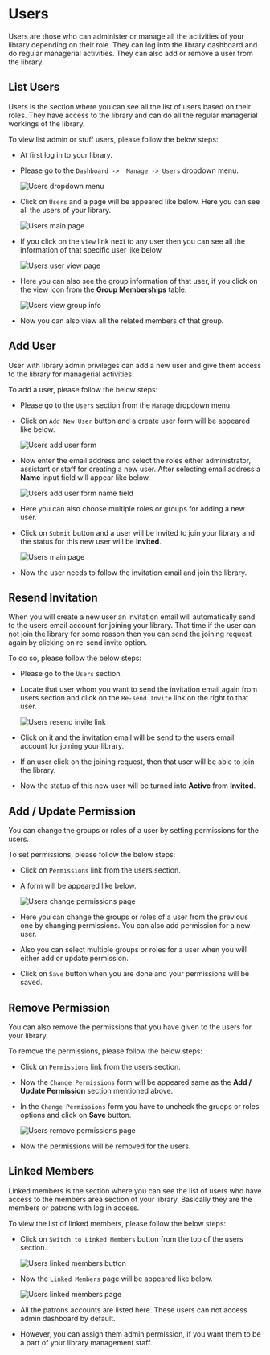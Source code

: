 # Users

Users are those who can administer or manage all the activities of your library depending on their role. They can log into the library dashboard and do regular managerial activities. They can also add or remove a user from the library.

## List Users

Users is the section where you can see all the list of users based on their roles. They have access to the library and can do all the regular managerial workings of the library. 

To view list admin or stuff users, please follow the below steps:

* At first log in to your library.
* Please go to the `Dashboard ->  Manage -> Users` dropdown menu.

	![Users dropdown menu](img/users-dropdown-menu.png)

* Click on `Users` and a page will be appeared like below. Here you can see all the users of your library.

	![Users main page](img/users-main-page.png)

* If you click on the `View` link next to any user then you can see all the information of that specific user like below.

	![Users user view page](img/users-view-page.png)

* Here you can also see the group information of that user, if you click on the view icon from the **Group Memberships** table.

	![Users view group info](img/users-view-group-info.png)

* Now you can also view all the related members of that group.


## Add User

User with library admin privileges can add a new user and give them access to the library for managerial activities.

To add a user, please follow the below steps:

* Please go to the `Users` section from the `Manage` dropdown menu.
* Click on `Add New User` button and a create user form will be appeared like below.

	![Users add user form](img/users-add-user-form.png)

* Now enter the email address and select the roles either administrator, assistant or staff for creating a new user. After selecting email address a **Name** input field will appear like below.

	![Users add user form name field](img/users-add-user-form-name-field.png)

* Here you can also choose multiple roles or groups for adding a new user.

* Click on `Submit` button and a user will be invited to join your library and the status for this new user will be **Invited**.

	![Users main page](img/users-main-page2.png)

* Now the user needs to follow the invitation email and join the library. 


## Resend Invitation

When you will create a new user an invitation email will automatically send to the users email account for joining your library. That time if the user can not join the library for some reason then you can send the joining request again by clicking on re-send invite option.  

To do so, please follow the below steps:

* Please go to the `Users` section.
* Locate that user whom you want to send the invitation email again from users section and click on the `Re-send Invite` link on the right to that user.

	![Users resend invite link](img/users-resend-invite-link.png)

* Click on it and the invitation email will be send to the users email account for joining your library.
* If an user click on the joining request, then that user will be able to join the library.
* Now the status of this new user will be turned into **Active** from **Invited**.


## Add / Update Permission

You can change the groups or roles of a user by setting permissions for the users.

To set permissions, please follow the below steps:

* Click on `Permissions` link from the users section.
* A form will be appeared like below.

	![Users change permissions page](img/users-change-permissions-page.png)

* Here you can change the groups or roles of a user from the previous one by changing permissions. You can also add permission for a new user.
* Also you can select multiple groups or roles for a user when you will either add or update permission.
* Click on `Save` button when you are done and your permissions will be saved.

## Remove Permission

You can also remove the permissions that you have given to the users for your library.

To remove the permissions, please follow the below steps:

* Click on `Permissions` link from the users section.
* Now the `Change Permissions` form will be appeared same as the **Add / Update Permission** section mentioned above.
* In the `Change Permissions` form you have to uncheck the gruops or roles options and click on **Save** button.

	![Users remove permissions page](img/users-remove-permissions-page.png)

* Now the permissions will be removed for the users.

## Linked Members

Linked members is the section where you can see the list of users who have access to the members area section of your library. Basically they are the members or patrons with log in access.

To view the list of linked members, please follow the below steps:

* Click on `Switch to Linked Members` button from the top of the users section.

	![Users linked members button](img/users-linked-members-button.png)

* Now the `Linked Members` page will be appeared like below.

	![Users linked members page](img/users-linked-members-page.png)

* All the patrons accounts are listed here. These users can not access admin dashboard by default. 
* However, you can assign them admin permission, if you want them to be a part of your library management staff.